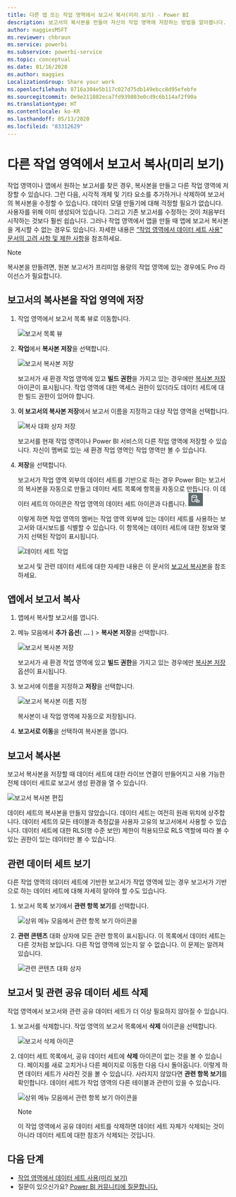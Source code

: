 ```yaml
---
title: 다른 앱 또는 작업 영역에서 보고서 복사(미리 보기) - Power BI
description: 보고서의 복사본을 만들어 자신의 작업 영역에 저장하는 방법을 알아봅니다.
author: maggiesMSFT
ms.reviewer: chbraun
ms.service: powerbi
ms.subservice: powerbi-service
ms.topic: conceptual
ms.date: 01/16/2020
ms.author: maggies
LocalizationGroup: Share your work
ms.openlocfilehash: 8716a304e5b117c027d75db149ebcc8d95efebfe
ms.sourcegitcommit: 0e9e211082eca7fd939803e0cd9c6b114af2f90a
ms.translationtype: HT
ms.contentlocale: ko-KR
ms.lasthandoff: 05/13/2020
ms.locfileid: "83312629"
---
```

# <a name="copy-reports-from-other-workspaces-preview"></a>다른 작업 영역에서 보고서 복사(미리 보기)

작업 영역이나 앱에서 원하는 보고서를 찾은 경우, 복사본을 만들고 다른 작업 영역에 저장할 수 있습니다. 그런 다음, 시각적 개체 및 기타 요소를 추가하거나 삭제하여 보고서의 복사본을 수정할 수 있습니다. 데이터 모델 만들기에 대해 걱정할 필요가 없습니다. 사용자를 위해 이미 생성되어 있습니다. 그리고 기존 보고서를 수정하는 것이 처음부터 시작하는 것보다 훨씬 쉽습니다. 그러나 작업 영역에서 앱을 만들 때 앱에 보고서 복사본을 게시할 수 없는 경우도 있습니다. 자세한 내용은 [“작업 영역에서 데이터 세트 사용” 문서의 고려 사항 및 제한 사항](service-datasets-across-workspaces.md#considerations-and-limitations)을 참조하세요.

> [!NOTE]
> 복사본을 만들려면, 원본 보고서가 프리미엄 용량의 작업 영역에 있는 경우에도 Pro 라이선스가 필요합니다.

## <a name="save-a-copy-of-a-report-in-a-workspace"></a>보고서의 복사본을 작업 영역에 저장

1. 작업 영역에서 보고서 목록 뷰로 이동합니다.

    ![보고서 목록 뷰](media/service-datasets-copy-reports/power-bi-report-list-view.png)

1. **작업**에서 **복사본 저장**을 선택합니다.

    ![보고서 복사본 저장](media/service-datasets-copy-reports/power-bi-dataset-save-report-copy.png)

    보고서가 새 환경 작업 영역에 있고 **빌드 권한**을 가지고 있는 경우에만 [복사본 저장](service-datasets-build-permissions.md) 아이콘이 표시됩니다. 작업 영역에 대한 액세스 권한이 있더라도 데이터 세트에 대한 빌드 권한이 있어야 합니다.

3. **이 보고서의 복사본 저장**에서 보고서 이름을 지정하고 대상 작업 영역을 선택합니다.

    ![복사 대화 상자 저장](media/service-datasets-copy-reports/power-bi-dataset-save-report.png)

    보고서를 현재 작업 영역이나 Power BI 서비스의 다른 작업 영역에 저장할 수 있습니다. 자신이 멤버로 있는 새 환경 작업 영역인 작업 영역만 볼 수 있습니다. 
  
4. **저장**을 선택합니다.

    보고서가 작업 영역 외부의 데이터 세트를 기반으로 하는 경우 Power BI는 보고서의 복사본을 자동으로 만들고 데이터 세트 목록에 항목을 자동으로 만듭니다. 이 데이터 세트의 아이콘은 작업 영역의 데이터 세트 아이콘과 다릅니다. ![공유 데이터 세트 아이콘](media/service-datasets-discover-across-workspaces/power-bi-shared-dataset-icon.png)
    
    이렇게 하면 작업 영역의 멤버는 작업 영역 외부에 있는 데이터 세트를 사용하는 보고서와 대시보드를 식별할 수 있습니다. 이 항목에는 데이터 세트에 대한 정보와 몇 가지 선택된 작업이 표시됩니다.

    ![데이터 세트 작업](media/service-datasets-across-workspaces/power-bi-dataset-actions.png)

    보고서 및 관련 데이터 세트에 대한 자세한 내용은 이 문서의 [보고서 복사본](#your-copy-of-the-report)을 참조하세요.

## <a name="copy-a-report-in-an-app"></a>앱에서 보고서 복사

1. 앱에서 복사할 보고서를 엽니다.
2. 메뉴 모음에서 **추가 옵션**( **...** ) > **복사본 저장**을 선택합니다.

    ![보고서 복사본 저장](media/service-datasets-copy-reports/power-bi-save-copy.png)

    보고서가 새 환경 작업 영역에 있고 **빌드 권한**을 가지고 있는 경우에만 [복사본 저장](service-datasets-build-permissions.md) 옵션이 표시됩니다.

3. 보고서에 이름을 지정하고 **저장**을 선택합니다.

    ![보고서 복사본 이름 지정](media/service-datasets-copy-reports/power-bi-save-report-from-app.png)

    복사본이 내 작업 영역에 자동으로 저장됩니다.

4. **보고서로 이동**을 선택하여 복사본을 엽니다.

## <a name="your-copy-of-the-report"></a>보고서 복사본

보고서 복사본을 저장할 때 데이터 세트에 대한 라이브 연결이 만들어지고 사용 가능한 전체 데이터 세트로 보고서 생성 환경을 열 수 있습니다. 

![보고서 복사본 편집](media/service-datasets-copy-reports/power-bi-edit-report-copy.png)

데이터 세트의 복사본을 만들지 않았습니다. 데이터 세트는 여전히 원래 위치에 상주합니다. 데이터 세트의 모든 테이블과 측정값을 사용자 고유의 보고서에서 사용할 수 있습니다. 데이터 세트에 대한 RLS(행 수준 보안) 제한이 적용되므로 RLS 역할에 따라 볼 수 있는 권한이 있는 데이터만 볼 수 있습니다.

## <a name="view-related-datasets"></a>관련 데이터 세트 보기

다른 작업 영역의 데이터 세트에 기반한 보고서가 작업 영역에 있는 경우 보고서가 기반으로 하는 데이터 세트에 대해 자세히 알아야 할 수도 있습니다.

1. 보고서 목록 보기에서 **관련 항목 보기**를 선택합니다.

    ![상위 메뉴 모음에서 관련 항목 보기 아이콘을](media/service-datasets-copy-reports/power-bi-dataset-view-related.png)

1. **관련 콘텐츠** 대화 상자에 모든 관련 항목이 표시됩니다. 이 목록에서 데이터 세트는 다른 것처럼 보입니다. 다른 작업 영역에 있는지 알 수 없습니다. 이 문제는 알려져 있습니다.
 
    ![관련 콘텐츠 대화 상자](media/service-datasets-copy-reports/power-bi-dataset-related.png)

## <a name="delete-a-report-and-its-shared-dataset"></a>보고서 및 관련 공유 데이터 세트 삭제

작업 영역에서 보고서와 관련 공유 데이터 세트가 더 이상 필요하지 않아질 수 있습니다.

1. 보고서를 삭제합니다. 작업 영역의 보고서 목록에서 **삭제** 아이콘을 선택합니다.

    ![보고서 삭제 아이콘](media/service-datasets-across-workspaces/power-bi-datasets-delete-report.png)

2. 데이터 세트 목록에서, 공유 데이터 세트에 **삭제** 아이콘이 없는 것을 볼 수 있습니다. 페이지를 새로 고치거나 다른 페이지로 이동한 다음 다시 돌아옵니다. 이렇게 하면 데이터 세트가 사라진 것을 볼 수 있습니다. 사라지지 않았다면 **관련 항목 보기**를 확인합니다. 데이터 세트가 작업 영역의 다른 테이블과 관련이 있을 수 있습니다.

    ![상위 메뉴 모음에서 관련 항목 보기 아이콘을](media/service-datasets-across-workspaces/power-bi-dataset-view-related-icon.png)

    > [!NOTE]
    > 이 작업 영역에서 공유 데이터 세트를 삭제하면 데이터 세트 자체가 삭제되는 것이 아니라 데이터 세트에 대한 참조가 삭제되는 것입니다.


## <a name="next-steps"></a>다음 단계

- [작업 영역에서 데이터 세트 사용(미리 보기)](service-datasets-across-workspaces.md)
- 질문이 있으신가요? [Power BI 커뮤니티에 질문합니다.](https://community.powerbi.com/)
